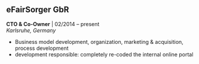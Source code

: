 ## eFairSorger GbR
**CTO & Co-Owner** | 02/2014 – present<br/>
*Karlsruhe, Germany*

- Business model development, organization, marketing & acquisition, process development
- development responsible: completely re-coded the internal online portal
